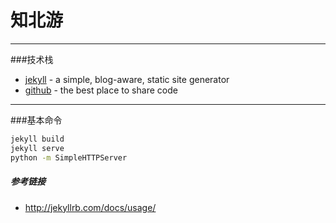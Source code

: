 知北游
=========
---
###技术栈

  - [jekyll] -  a simple, blog-aware, static site generator
  - [github] - the best place to share code
---

###基本命令    
```sh
jekyll build
jekyll serve
python -m SimpleHTTPServer
```

##### 参考链接

* http://jekyllrb.com/docs/usage/


[github]:https://github.com
[jekyll]:http://jekyllrb.com/
[markdown]:http://daringfireball.net/projects/markdown/

[dillinger]:http://dillinger.io/

